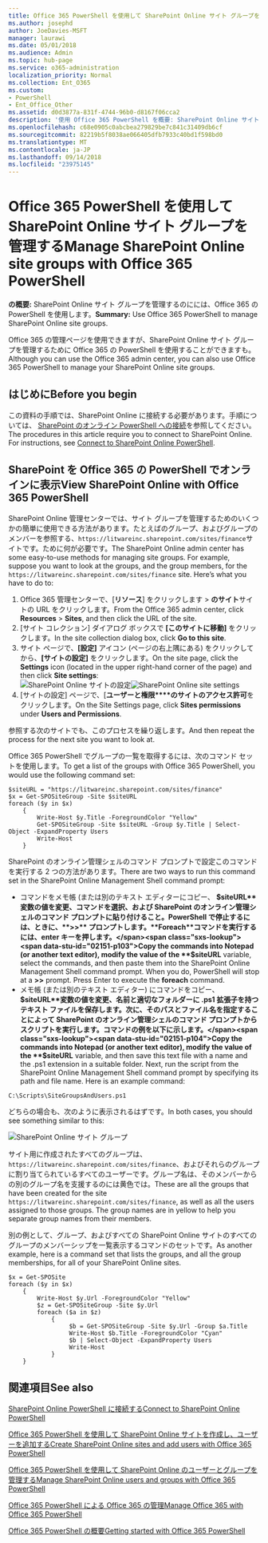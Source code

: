 ```yaml
---
title: Office 365 PowerShell を使用して SharePoint Online サイト グループを管理する
ms.author: josephd
author: JoeDavies-MSFT
manager: laurawi
ms.date: 05/01/2018
ms.audience: Admin
ms.topic: hub-page
ms.service: o365-administration
localization_priority: Normal
ms.collection: Ent_O365
ms.custom:
- PowerShell
- Ent_Office_Other
ms.assetid: d0d3877a-831f-4744-96b0-d8167f06cca2
description: '使用 Office 365 PowerShell を概要: SharePoint Online サイト グループを管理します。'
ms.openlocfilehash: c68e0905c0abcbea279829be7c841c31409db6cf
ms.sourcegitcommit: 82219b5f8038ae066405dfb7933c40bd1f598bd0
ms.translationtype: MT
ms.contentlocale: ja-JP
ms.lasthandoff: 09/14/2018
ms.locfileid: "23975145"
---
```

# <a name="manage-sharepoint-online-site-groups-with-office-365-powershell"></a><span data-ttu-id="02151-103">Office 365 PowerShell を使用して SharePoint Online サイト グループを管理する</span><span class="sxs-lookup"><span data-stu-id="02151-103">Manage SharePoint Online site groups with Office 365 PowerShell</span></span>

 <span data-ttu-id="02151-104">**の概要:** SharePoint Online サイト グループを管理するのにには、Office 365 の PowerShell を使用します。</span><span class="sxs-lookup"><span data-stu-id="02151-104">**Summary:** Use Office 365 PowerShell to manage SharePoint Online site groups.</span></span>
  
<span data-ttu-id="02151-105">Office 365 の管理ページを使用できますが、SharePoint Online サイト グループを管理するために Office 365 の PowerShell を使用することができますも。</span><span class="sxs-lookup"><span data-stu-id="02151-105">Although you can use the Office 365 admin center, you can also use Office 365 PowerShell to manage your SharePoint Online site groups.</span></span>

## <a name="before-you-begin"></a><span data-ttu-id="02151-106">はじめに</span><span class="sxs-lookup"><span data-stu-id="02151-106">Before you begin</span></span>

<span data-ttu-id="02151-p101">この資料の手順では、SharePoint Online に接続する必要があります。手順については、 [SharePoint のオンライン PowerShell への接続](https://docs.microsoft.com/en-us/powershell/sharepoint/sharepoint-online/connect-sharepoint-online?view=sharepoint-ps)を参照してください。</span><span class="sxs-lookup"><span data-stu-id="02151-p101">The procedures in this article require you to connect to SharePoint Online. For instructions, see [Connect to SharePoint Online PowerShell](https://docs.microsoft.com/en-us/powershell/sharepoint/sharepoint-online/connect-sharepoint-online?view=sharepoint-ps).</span></span>

## <a name="view-sharepoint-online-with-office-365-powershell"></a><span data-ttu-id="02151-109">SharePoint を Office 365 の PowerShell でオンラインに表示</span><span class="sxs-lookup"><span data-stu-id="02151-109">View SharePoint Online with Office 365 PowerShell</span></span>

<span data-ttu-id="02151-p102">SharePoint Online 管理センターでは、サイト グループを管理するためのいくつかの簡単に使用できる方法があります。たとえばのグループ、およびグループのメンバーを参照する、`https://litwareinc.sharepoint.com/sites/finance`サイトです。ために何が必要です。</span><span class="sxs-lookup"><span data-stu-id="02151-p102">The SharePoint Online admin center has some easy-to-use methods for managing site groups. For example, suppose you want to look at the groups, and the group members, for the `https://litwareinc.sharepoint.com/sites/finance` site. Here’s what you have to do to:</span></span>

1. <span data-ttu-id="02151-113">Office 365 管理センターで、[**リソース**] をクリックします > **のサイト**サイトの URL をクリックします。</span><span class="sxs-lookup"><span data-stu-id="02151-113">From the Office 365 admin center, click **Resources** > **Sites**, and then click the URL of the site.</span></span>
2. <span data-ttu-id="02151-114">[サイト コレクション] ダイアログ ボックスで **[このサイトに移動]** をクリックします。</span><span class="sxs-lookup"><span data-stu-id="02151-114">In the site collection dialog box, click **Go to this site**.</span></span>
3. <span data-ttu-id="02151-115">サイト ページで、**[設定]** アイコン (ページの右上隅にある) をクリックしてから、**[サイトの設定]** をクリックします。</span><span class="sxs-lookup"><span data-stu-id="02151-115">On the site page, click the **Settings** icon (located in the upper right-hand corner of the page) and then click **Site settings**:</span></span><br/>
<span data-ttu-id="02151-116">![SharePoint Online サイトの設定](media/spo-site-settings.png)</span><span class="sxs-lookup"><span data-stu-id="02151-116">![SharePoint Online site settings](media/spo-site-settings.png)</span></span><br/>
4. <span data-ttu-id="02151-117">[サイトの設定] ページで、[**ユーザーと権限\*\*\*\*のサイトのアクセス許可**をクリックします。</span><span class="sxs-lookup"><span data-stu-id="02151-117">On the Site Settings page, click **Sites permissions** under **Users and Permissions**.</span></span>

<span data-ttu-id="02151-118">参照する次のサイトでも、このプロセスを繰り返します。</span><span class="sxs-lookup"><span data-stu-id="02151-118">And then repeat the process for the next site you want to look at.</span></span>

<span data-ttu-id="02151-119">Office 365 PowerShell でグループの一覧を取得するには、次のコマンド セットを使用します。</span><span class="sxs-lookup"><span data-stu-id="02151-119">To get a list of the groups with Office 365 PowerShell, you would use the following command set:</span></span>

```
$siteURL = "https://litwareinc.sharepoint.com/sites/finance"
$x = Get-SPOSiteGroup -Site $siteURL
foreach ($y in $x)
    {
        Write-Host $y.Title -ForegroundColor "Yellow"
        Get-SPOSiteGroup -Site $siteURL -Group $y.Title | Select-Object -ExpandProperty Users
        Write-Host
    }
```

<span data-ttu-id="02151-120">SharePoint のオンライン管理シェルのコマンド プロンプトで設定このコマンドを実行する 2 つの方法があります。</span><span class="sxs-lookup"><span data-stu-id="02151-120">There are two ways to run this command set in the SharePoint Online Management Shell command prompt:</span></span>

- <span data-ttu-id="02151-p103">コマンドをメモ帳 (または別のテキスト エディターにコピー、 **$siteURL**変数の値を変更、コマンドを選択、および SharePoint のオンライン管理シェルのコマンド プロンプトに貼り付けること。PowerShell で停止するには、ときに、**>>** プロンプトします。**Foreach**コマンドを実行するには、enter キーを押します。</span><span class="sxs-lookup"><span data-stu-id="02151-p103">Copy the commands into Notepad (or another text editor), modify the value of the **$siteURL** variable, select the commands, and then paste them into the SharePoint Online Management Shell command prompt. When you do, PowerShell will stop at a **>>** prompt. Press Enter to execute the **foreach** command.</span></span><br/>
- <span data-ttu-id="02151-p104">メモ帳 (または別のテキスト エディター) にコマンドをコピー、 **$siteURL**変数の値を変更、名前と適切なフォルダーに .ps1 拡張子を持つテキスト ファイルを保存します。次に、そのパスとファイル名を指定することによって SharePoint のオンライン管理シェルのコマンド プロンプトからスクリプトを実行します。コマンドの例を以下に示します。</span><span class="sxs-lookup"><span data-stu-id="02151-p104">Copy the commands into Notepad (or another text editor), modify the value of the **$siteURL** variable, and then save this text file with a name and the .ps1 extension in a suitable folder. Next, run the script from the SharePoint Online Management Shell command prompt by specifying its path and file name. Here is an example command:</span></span>

```
C:\Scripts\SiteGroupsAndUsers.ps1
```

<span data-ttu-id="02151-127">どちらの場合も、次のように表示されるはずです。</span><span class="sxs-lookup"><span data-stu-id="02151-127">In both cases, you should see something similar to this:</span></span>

![SharePoint Online サイト グループ](media/SPO-site-groups.png)

<span data-ttu-id="02151-p105">サイト用に作成されたすべてのグループは、 `https://litwareinc.sharepoint.com/sites/finance`、およびそれらのグループに割り当てられているすべてのユーザーです。グループ名は、そのメンバーからの別のグループ名を支援するのには黄色では。</span><span class="sxs-lookup"><span data-stu-id="02151-p105">These are all the groups that have been created for the site `https://litwareinc.sharepoint.com/sites/finance`, as well as all the users assigned to those groups. The group names are in yellow to help you separate group names from their members.</span></span>

<span data-ttu-id="02151-131">別の例として、グループ、およびすべての SharePoint Online サイトのすべてのグループのメンバーシップを一覧表示するコマンドのセットです。</span><span class="sxs-lookup"><span data-stu-id="02151-131">As another example, here is a command set that lists the groups, and all the group memberships, for all of your SharePoint Online sites.</span></span>

```
$x = Get-SPOSite
foreach ($y in $x)
    {
        Write-Host $y.Url -ForegroundColor "Yellow"
        $z = Get-SPOSiteGroup -Site $y.Url
        foreach ($a in $z)
            {
                 $b = Get-SPOSiteGroup -Site $y.Url -Group $a.Title 
                 Write-Host $b.Title -ForegroundColor "Cyan"
                 $b | Select-Object -ExpandProperty Users
                 Write-Host
            }
    }
```
    
## <a name="see-also"></a><span data-ttu-id="02151-132">関連項目</span><span class="sxs-lookup"><span data-stu-id="02151-132">See also</span></span>

[<span data-ttu-id="02151-133">SharePoint Online PowerShell に接続する</span><span class="sxs-lookup"><span data-stu-id="02151-133">Connect to SharePoint Online PowerShell</span></span>](https://docs.microsoft.com/powershell/sharepoint/sharepoint-online/connect-sharepoint-online?view=sharepoint-ps)

[<span data-ttu-id="02151-134">Office 365 PowerShell を使用して SharePoint Online サイトを作成し、ユーザーを追加する</span><span class="sxs-lookup"><span data-stu-id="02151-134">Create SharePoint Online sites and add users with Office 365 PowerShell</span></span>](create-sharepoint-sites-and-add-users-with-powershell.md)

[<span data-ttu-id="02151-135">Office 365 PowerShell を使用して SharePoint Online のユーザーとグループを管理する</span><span class="sxs-lookup"><span data-stu-id="02151-135">Manage SharePoint Online users and groups with Office 365 PowerShell</span></span>](manage-sharepoint-users-and-groups-with-powershell.md)

[<span data-ttu-id="02151-136">Office 365 PowerShell による Office 365 の管理</span><span class="sxs-lookup"><span data-stu-id="02151-136">Manage Office 365 with Office 365 PowerShell</span></span>](manage-office-365-with-office-365-powershell.md)
  
[<span data-ttu-id="02151-137">Office 365 PowerShell の概要</span><span class="sxs-lookup"><span data-stu-id="02151-137">Getting started with Office 365 PowerShell</span></span>](getting-started-with-office-365-powershell.md)


